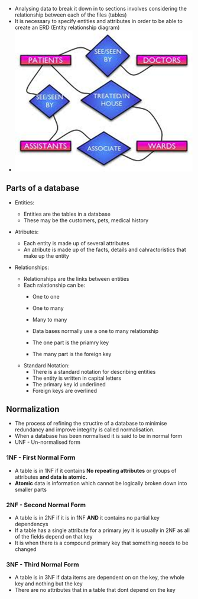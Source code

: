 - Analysing data to break it down in to sections involves considering the relationship between each of the files (tables)
- It is necessary to specify entities and attributes in order to be able to create an ERD (Entity relationship diagram)
- ![image](image_4.png)
## Parts of a database 
- Entities:
	- Entities are the tables in a database
  - These may be the customers, pets, medical history

- Atributes:
	- Each entity is made up of several attributes
  - An atribute is made up of the facts, details and cahractoristics that make up the entity

- Relationships:
	- Relationships are the links between entities
  - Each ralationship can be:
  	- One to one
    - One to many
    - Many to many

	- Data bases normally use a one to many relationship
	- The one part is the priamry key
	- The many part is the foreign key
  - Standard Notation:
    - There is a standard notation for describing entities
    - The entity is written in capital letters
    - The primary key id underlined
    - Foreign keys are overlined
## Normalization
- The process of refining the structire of a database to minimise redundancy and improve integrity is called normalisation.
- When a database has been normalised it is said to be in normal form
- UNF - Un-normalised form
### 1NF - First Normal Form
- A table is in 1NF if it contains **No repeating attributes** or groups of attributes **and data is atomic.**
- **Atomic** data is information which cannot be logically broken down into smaller parts

### 2NF - Second Normal Form
- A table is in 2NF if it is in 1NF **AND** it contains no partial key dependencys
- If a table has a single attribute for a primary jey it is usually in 2NF as all of the fields depend on that key
- It is when there is a compound primary key that something needs to be changed

### 3NF - Third Normal Form
- A table is in 3NF if data items are dependent on on the key, the whole key and nothing but the key
- There are no attributes that in a table that dont depend on the key
